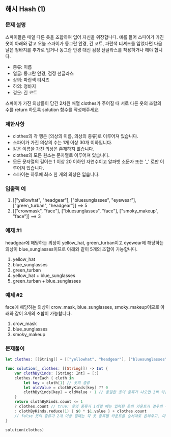 ## 해시 Hash (1)

### 문제 설명
스파이들은 매일 다른 옷을 조합하여 입어 자신을 위장합니다.
예를 들어 스파이가 가진 옷이 아래와 같고 오늘 스파이가 동그란 안경, 긴 코트, 파란색 티셔츠를 입었다면 다음날은 청바지를 추가로 입거나 동그란 안경 대신 검정 선글라스를 착용하거나 해야 합니다.

- 종류:	이름
- 얼굴:	동그란 안경, 검정 선글라스
- 상의:	파란색 티셔츠
- 하의:	청바지
- 겉옷:	긴 코트

스파이가 가진 의상들이 담긴 2차원 배열 clothes가 주어질 때 서로 다른 옷의 조합의 수를 return 하도록 solution 함수를 작성해주세요.

### 제한사항
- clothes의 각 행은 [의상의 이름, 의상의 종류]로 이루어져 있습니다.
- 스파이가 가진 의상의 수는 1개 이상 30개 이하입니다.
- 같은 이름을 가진 의상은 존재하지 않습니다.
- clothes의 모든 원소는 문자열로 이루어져 있습니다.
- 모든 문자열의 길이는 1 이상 20 이하인 자연수이고 알파벳 소문자 또는 '_' 로만 이루어져 있습니다.
- 스파이는 하루에 최소 한 개의 의상은 입습니다.

### 입출력 예
1. [["yellowhat", "headgear"], ["bluesunglasses", "eyewear"], ["green_turban", "headgear"]] ==>	5
2. [["crowmask", "face"], ["bluesunglasses", "face"], ["smoky_makeup", "face"]]	==> 3

### 예제 #1
headgear에 해당하는 의상이 yellow_hat, green_turban이고 eyewear에 해당하는 의상이 blue_sunglasses이므로 아래와 같이 5개의 조합이 가능합니다.

1. yellow_hat
2. blue_sunglasses
3. green_turban
4. yellow_hat + blue_sunglasses
5. green_turban + blue_sunglasses

### 예제 #2
face에 해당하는 의상이 crow_mask, blue_sunglasses, smoky_makeup이므로 아래와 같이 3개의 조합이 가능합니다.

1. crow_mask
2. blue_sunglasses
3. smoky_makeup

### 문제풀이

~~~swift
let clothes: [[String]] = [["yellowhat", "headgear"], ["bluesunglasses", "eyewear"], ["green_turban", "headgear"]]

func solution(_ clothes: [[String]]) -> Int {
    var clothByKinds: [String: Int] = [:]
    clothes.forEach { cloth in
        let key = cloth[1] // 옷의 종류
        let oldValue = clothByKinds[key] ?? 0
        clothByKinds[key] = oldValue + 1 // 동일한 옷의 종류가 나오면 1씩 카운트를 더해준다
    }
    return clothByKinds.count <= 1
    ? clothes.count // true: 옷의 종류가 1개일 때는 입력된 옷의 카운트가 경우의 수가 된다
    : clothByKinds.reduce(1) { $0 * $1.value } + clothes.count
    // false 옷의 종류가 2개 이상 일때는 각 옷 종류별 카운트를 순서대로 곱해주고, 마지막에 옷을 1개씩 입는 경우의 수(옷의 총 카운트)를 더해준다
}

solution(clothes)
~~~
